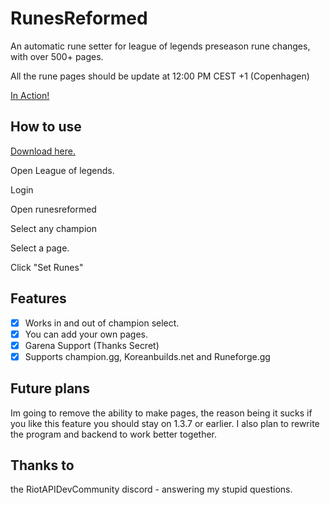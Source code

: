# RunesReformed

An automatic rune setter for league of legends preseason rune changes, with over 500+ pages.

All the rune pages should be update at 12:00 PM CEST +1 (Copenhagen)

[In Action!](https://i.gyazo.com/97cfa959c2bb46ef7878a7d9cdf8530d.mp4)

## How to use

[Download here.](https://github.com/Fumi24/RunesReformed/releases/latest)

Open League of legends.

Login

Open runesreformed

Select any champion

Select a page.

Click "Set Runes"

## Features
- [x] Works in and out of champion select.
- [x] You can add your own pages.
- [x] Garena Support (Thanks Secret)
- [x] Supports champion.gg, Koreanbuilds.net and Runeforge.gg

## Future plans

Im going to remove the ability to make pages, the reason being it sucks if you like this feature you should stay on 1.3.7 or earlier. I also plan to rewrite the program and backend to work better together.

## Thanks to

the RiotAPIDevCommunity discord - answering my stupid questions.
